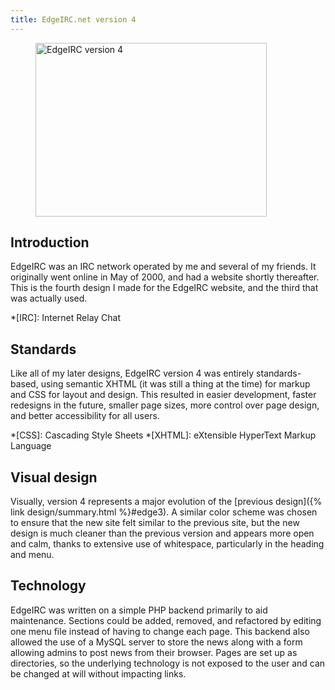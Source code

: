 ```yaml
---
title: EdgeIRC.net version 4
---
```

<figure>
    <a href="/design/edgeirc4/demo/about/" title="EdgeIRC version 4 (demo)">
        <img src="{% link design/th_edgeirc4.png %}" width="370" height="278" alt="EdgeIRC version 4">
    </a>
</figure>

## Introduction
EdgeIRC was an IRC network operated by me and several of my friends. It originally went online in May of 2000, and had a website shortly thereafter. This is the fourth design I made for the EdgeIRC website, and the third that was actually used.

*[IRC]: Internet Relay Chat

## Standards
Like all of my later designs, EdgeIRC version 4 was entirely standards-based, using semantic XHTML (it was still a thing at the time) for markup and CSS for layout and design. This resulted in easier development, faster redesigns in the future, smaller page sizes, more control over page design, and better accessibility for all users.

*[CSS]: Cascading Style Sheets
*[XHTML]: eXtensible HyperText Markup Language

## Visual design
Visually, version 4 represents a major evolution of the [previous design]({% link design/summary.html %}#edge3). A similar color scheme was chosen to ensure that the new site felt similar to the previous site, but the new design is much cleaner than the previous version and appears more open and calm, thanks to extensive use of whitespace, particularly in the heading and menu.

## Technology
EdgeIRC was written on a simple PHP backend primarily to aid maintenance. Sections could be added, removed, and refactored by editing one menu file instead of having to change each page. This backend also allowed the use of a MySQL server to store the news along with a form allowing admins to post news from their browser. Pages are set up as directories, so the underlying technology is not exposed to the user and can be changed at will without impacting links.